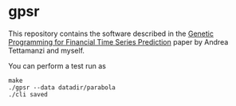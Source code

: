 gpsr
====

This repository contains the software described in the [Genetic Programming
for Financial Time Series Prediction](http://link.springer.com/chapter/10.1007/3-540-45355-5_29)
paper by Andrea Tettamanzi and myself.

You can perform a test run as

```
make
./gpsr --data datadir/parabola
./cli saved
```

